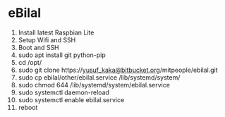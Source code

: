 # eBilal

1. Install latest Raspbian Lite
2. Setup Wifi and SSH
3. Boot and SSH
4. sudo apt install git python-pip
5. cd /opt/
6. sudo git clone https://yusuf_kaka@bitbucket.org/mitpeople/ebilal.git
7. sudo cp ebilal/other/ebilal.service /lib/systemd/system/
8. sudo chmod 644 /lib/systemd/system/ebilal.service
9. sudo systemctl daemon-reload
10. sudo systemctl enable ebilal.service
11. reboot




